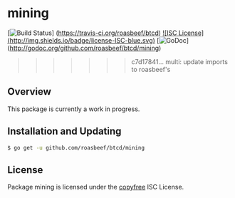 mining
======

[![Build Status](http://img.shields.io/travis/roasbeef/btcd.svg)]
(https://travis-ci.org/roasbeef/btcd) [![ISC License]
(http://img.shields.io/badge/license-ISC-blue.svg)](http://copyfree.org)
[![GoDoc](https://img.shields.io/badge/godoc-reference-blue.svg)]
(http://godoc.org/github.com/roasbeef/btcd/mining)
>>>>>>> c7d17841... multi: update imports to roasbeef's

## Overview

This package is currently a work in progress.

## Installation and Updating

```bash
$ go get -u github.com/roasbeef/btcd/mining
```

## License

Package mining is licensed under the [copyfree](http://copyfree.org) ISC
License.
